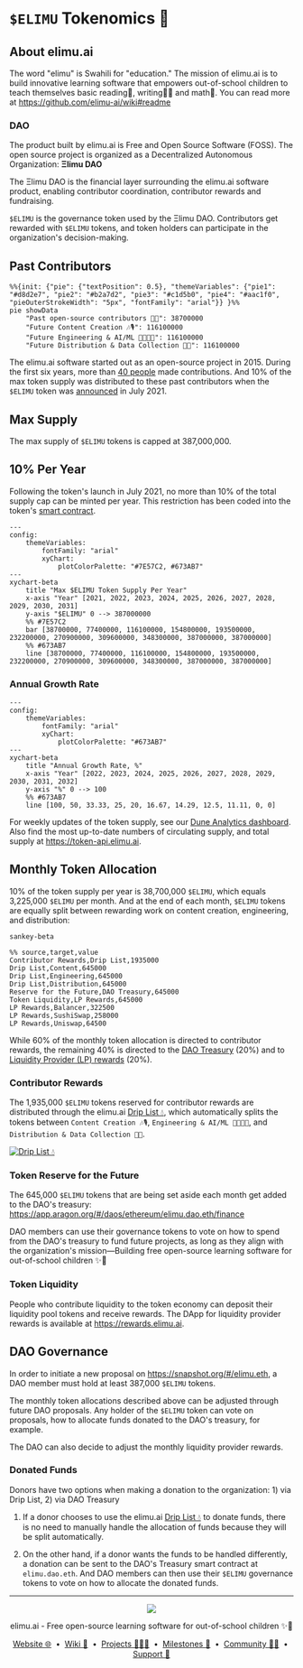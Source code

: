# `$ELIMU` Tokenomics 💎

## About elimu.ai

The word "elimu" is Swahili for "education." The mission of elimu.ai is to build innovative learning software that empowers out-of-school children to teach themselves basic reading📖, writing✍🏽 and math🔢. You can read more at https://github.com/elimu-ai/wiki#readme

### DAO

The product built by elimu.ai is Free and Open Source Software (FOSS). The open source project is organized as a Decentralized Autonomous Organization: **Ξlimu DAO**

The Ξlimu DAO is the financial layer surrounding the elimu.ai software product, enabling contributor coordination, contributor rewards and fundraising.

`$ELIMU` is the governance token used by the Ξlimu DAO. Contributors get rewarded with `$ELIMU` tokens, and token holders can participate in the organization's decision-making.

## Past Contributors

```mermaid
%%{init: {"pie": {"textPosition": 0.5}, "themeVariables": {"pie1": "#d8d2e7", "pie2": "#b2a7d2", "pie3": "#c1d5b0", "pie4": "#aac1f0", "pieOuterStrokeWidth": "5px", "fontFamily": "arial"}} }%%
pie showData
    "Past open-source contributors 🙌🏽": 38700000
    "Future Content Creation 🎶🎙️": 116100000
    "Future Engineering & AI/ML 👩🏽‍💻📱": 116100000
    "Future Distribution & Data Collection 🛵💨": 116100000
```

The elimu.ai software started out as an open-source project in 2015. During the first six years, more than [40 people](https://github.com/elimu-ai/wiki/blob/main/CONTRIBUTORS.md) made contributions. And 10% of the max token supply was distributed to these past contributors when the `$ELIMU` token was [announced](https://medium.com/elimu-ai/introducing-elimu-our-community-token-7767eebed862) in July 2021.

## Max Supply

The max supply of `$ELIMU` tokens is capped at 387,000,000.

## 10% Per Year

Following the token's launch in July 2021, no more than 10% of the total supply cap can be minted per year. This restriction has been coded into the token's [smart contract](https://etherscan.io/token/0xe29797910d413281d2821d5d9a989262c8121cc2#code).

```mermaid
---
config:
    themeVariables:
        fontFamily: "arial"
        xyChart:
            plotColorPalette: "#7E57C2, #673AB7"
---
xychart-beta
    title "Max $ELIMU Token Supply Per Year"
    x-axis "Year" [2021, 2022, 2023, 2024, 2025, 2026, 2027, 2028, 2029, 2030, 2031]
    y-axis "$ELIMU" 0 --> 387000000
    %% #7E57C2
    bar [38700000, 77400000, 116100000, 154800000, 193500000, 232200000, 270900000, 309600000, 348300000, 387000000, 387000000]
    %% #673AB7
    line [38700000, 77400000, 116100000, 154800000, 193500000, 232200000, 270900000, 309600000, 348300000, 387000000, 387000000]
```

### Annual Growth Rate

```mermaid
---
config:
    themeVariables:
        fontFamily: "arial"
        xyChart:
            plotColorPalette: "#673AB7"
---
xychart-beta
    title "Annual Growth Rate, %"
    x-axis "Year" [2022, 2023, 2024, 2025, 2026, 2027, 2028, 2029, 2030, 2031, 2032]
    y-axis "%" 0 --> 100
    %% #673AB7
    line [100, 50, 33.33, 25, 20, 16.67, 14.29, 12.5, 11.11, 0, 0]
```

For weekly updates of the token supply, see our [Dune Analytics dashboard](https://dune.com/elimu_ai/dao-token). Also find the most up-to-date numbers of circulating supply, and total supply at https://token-api.elimu.ai.

## Monthly Token Allocation

10% of the token supply per year is 38,700,000 `$ELIMU`, which equals 3,225,000 `$ELIMU` per month. And at the end of each month, `$ELIMU` tokens are equally split between rewarding work on content creation, engineering, and distribution:

```mermaid
sankey-beta

%% source,target,value
Contributor Rewards,Drip List,1935000
Drip List,Content,645000
Drip List,Engineering,645000
Drip List,Distribution,645000
Reserve for the Future,DAO Treasury,645000
Token Liquidity,LP Rewards,645000
LP Rewards,Balancer,322500
LP Rewards,SushiSwap,258000
LP Rewards,Uniswap,64500
```

While 60% of the monthly token allocation is directed to contributor rewards, the remaining 40% is directed to the [DAO Treasury](https://app.aragon.org/#/daos/ethereum/elimu.dao.eth) (20%) and to [Liquidity Provider (LP) rewards](https://rewards.elimu.ai) (20%).

### Contributor Rewards

The 1,935,000 `$ELIMU` tokens reserved for contributor rewards are distributed through the elimu.ai [Drip List 💧](https://www.drips.network/app/drip-lists/41305178594442616889778610143373288091511468151140966646158126636698), which automatically splits the tokens between `Content Creation 🎶🎙️`, `Engineering & AI/ML 👩🏽‍💻📱`, and `Distribution & Data Collection 🛵💨`.

[![Drip List 💧](https://github.com/elimu-ai/web3-wiki/assets/15718174/f7684d02-659e-4b06-8b21-20d3d39ea961)](https://www.drips.network/app/drip-lists/41305178594442616889778610143373288091511468151140966646158126636698)

### Token Reserve for the Future

The 645,000 `$ELIMU` tokens that are being set aside each month get added to the DAO's treasury: https://app.aragon.org/#/daos/ethereum/elimu.dao.eth/finance

DAO members can use their governance tokens to vote on how to spend from the DAO's treasury to fund future projects, as long as they align with the organization's mission—Building free open-source learning software for out-of-school children ✨🚀

### Token Liquidity

People who contribute liquidity to the token economy can deposit their liquidity pool tokens and receive rewards. The DApp for liquidity provider rewards is available at https://rewards.elimu.ai.

## DAO Governance

In order to initiate a new proposal on https://snapshot.org/#/elimu.eth, a DAO member must hold at least 387,000 `$ELIMU` tokens.

The monthly token allocations described above can be adjusted through future DAO proposals. Any holder of the `$ELIMU` token can vote on proposals, how to allocate funds donated to the DAO's treasury, for example.

The DAO can also decide to adjust the monthly liquidity provider rewards.

### Donated Funds

Donors have two options when making a donation to the organization: 1) via Drip List, 2) via DAO Treasury

1. If a donor chooses to use the elimu.ai [Drip List 💧](https://www.drips.network/app/drip-lists/41305178594442616889778610143373288091511468151140966646158126636698) to donate funds, there is no need to manually handle the allocation of funds because they will be split automatically.

2. On the other hand, if a donor wants the funds to be handled differently, a donation can be sent to the DAO's Treasury smart contract at `elimu.dao.eth`. And DAO members can then use their `$ELIMU` governance tokens to vote on how to allocate the donated funds.

---

<p align="center">
  <img src="https://github.com/elimu-ai/webapp/blob/main/src/main/webapp/static/img/logo-text-256x78.png" />
</p>
<p align="center">
  elimu.ai - Free open-source learning software for out-of-school children ✨🚀
</p>
<p align="center">
  <a href="https://elimu.ai">Website 🌐</a>
  &nbsp;•&nbsp;
  <a href="https://github.com/elimu-ai/wiki#readme">Wiki 📃</a>
  &nbsp;•&nbsp;
  <a href="https://github.com/orgs/elimu-ai/projects?query=is%3Aopen">Projects 👩🏽‍💻</a>
  &nbsp;•&nbsp;
  <a href="https://github.com/elimu-ai/wiki/milestones">Milestones 🎯</a>
  &nbsp;•&nbsp;
  <a href="https://github.com/elimu-ai/wiki#open-source-community">Community 👋🏽</a>
  &nbsp;•&nbsp;
  <a href="https://www.drips.network/app/drip-lists/41305178594442616889778610143373288091511468151140966646158126636698">Support 💜</a>
</p>
